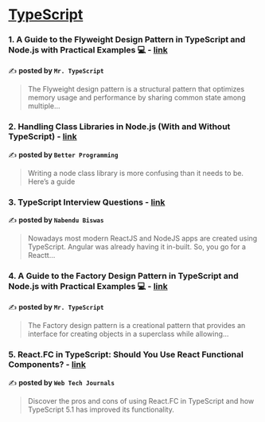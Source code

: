 
<h1><a href=https://medium.com/tag/typescript-tips/recommended target="_blank" rel="noopener noreferrer">TypeScript</a></h1>
<h3>1. A Guide to the Flyweight Design Pattern in TypeScript and Node.js with Practical Examples 💻 - <a href="https://medium.com/@robinviktorsson/a-guide-to-the-flyweight-design-pattern-in-typescript-and-node-js-with-practical-examples-a7622a6d4716" target="_blank" rel="noopener noreferrer">link</a></h3>

✍️ **posted by `Mr. TypeScript`**

<blockquote>The Flyweight design pattern is a structural pattern that optimizes memory usage and performance by sharing common state among multiple…</blockquote>

<h3>2. Handling Class Libraries in Node.js (With and Without TypeScript) - <a href="https://medium.com/better-programming/handling-class-libraries-in-node-js-with-and-without-typescript-39b73b2186b6" target="_blank" rel="noopener noreferrer">link</a></h3>

✍️ **posted by `Better Programming`**

<blockquote>Writing a node class library is more confusing than it needs to be. Here’s a guide</blockquote>

<h3>3. TypeScript Interview Questions - <a href="https://medium.com/@nabendu82/typescript-interview-questions-80d4bb1e9733" target="_blank" rel="noopener noreferrer">link</a></h3>

✍️ **posted by `Nabendu Biswas`**

<blockquote>Nowadays most modern ReactJS and NodeJS apps are created using TypeScript. Angular was already having it in-built. So, you go for a Reactt…</blockquote>

<h3>4. A Guide to the Factory Design Pattern in TypeScript and Node.js with Practical Examples 💻 - <a href="https://medium.com/@robinviktorsson/a-guide-to-the-factory-design-pattern-in-typescript-and-node-js-with-practical-examples-7390f20f25e7" target="_blank" rel="noopener noreferrer">link</a></h3>

✍️ **posted by `Mr. TypeScript`**

<blockquote>The Factory design pattern is a creational pattern that provides an interface for creating objects in a superclass while allowing…</blockquote>

<h3>5. React.FC in TypeScript: Should You Use React Functional Components? - <a href="https://medium.com/web-tech-journals/react-fc-in-typescript-should-you-use-react-functional-components-af4295d87d80" target="_blank" rel="noopener noreferrer">link</a></h3>

✍️ **posted by `Web Tech Journals`**

<blockquote>Discover the pros and cons of using React.FC in TypeScript and how TypeScript 5.1 has improved its functionality.</blockquote>

